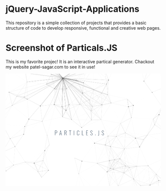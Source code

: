 # jQuery-JavaScript-Applications
This repository is a simple collection of projects that provides a basic structure of code to develop responsive, functional and creative web pages.

# Screenshot of Particals.JS
This is my favorite projec! It is an interactive partical generator.
Chackout my website patel-sagar.com to see it in use!

![](Particals.js%20Animation/particals.PNG)
